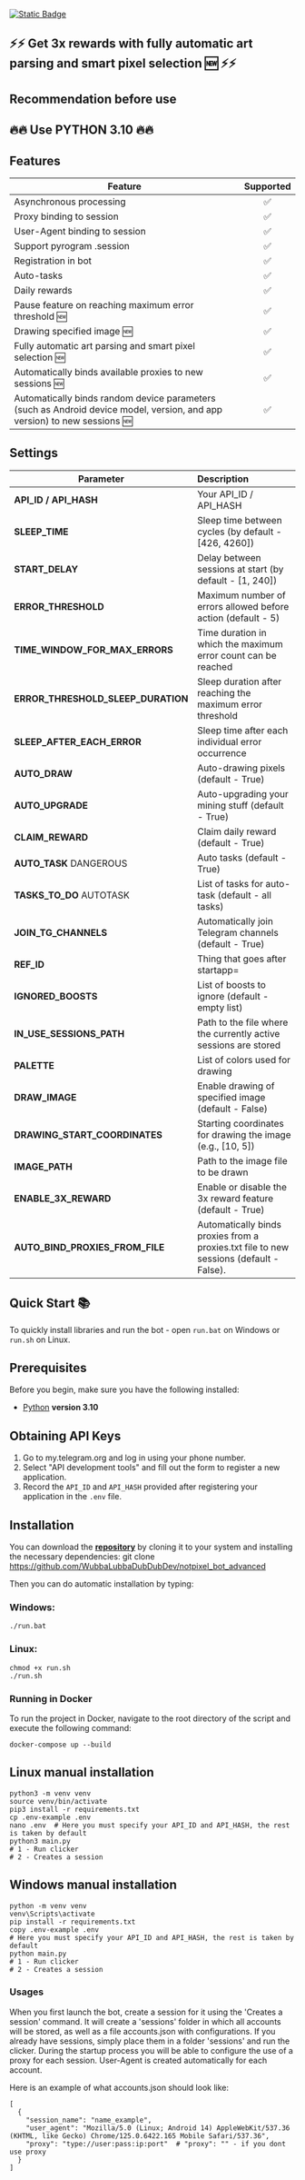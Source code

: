 [![Static Badge](https://img.shields.io/badge/Telegram-Bot%20Link-Link?style=for-the-badge&logo=Telegram&logoColor=white&logoSize=auto&color=blue)](https://t.me/notpixel/app?startapp=f411905106)

## ⚡⚡ Get 3x rewards with fully automatic art parsing and smart pixel selection 🆕 ⚡⚡

## Recommendation before use

## 🔥🔥 Use PYTHON 3.10 🔥🔥

## Features  
| Feature                                                                                                                  | Supported |
|--------------------------------------------------------------------------------------------------------------------------|:---------:|
| Asynchronous processing                                                                                                  |     ✅     |
| Proxy binding to session                                                                                                 |     ✅     |
| User-Agent binding to session                                                                                            |     ✅     |
| Support pyrogram .session                                                                                                |     ✅     |
| Registration in bot                                                                                                      |     ✅     |
| Auto-tasks                                                                                                               |     ✅     |
| Daily rewards                                                                                                            |     ✅     |
| Pause feature on reaching maximum error threshold 🆕                                                                     |     ✅     |
| Drawing specified image 🆕                                                                                               |     ✅     |
| Fully automatic art parsing and smart pixel selection 🆕                                                                 |     ✅     |
| Automatically binds available proxies to new sessions 🆕                                                                 |     ✅     |
| Automatically binds random device parameters (such as Android device model, version, and app version) to new sessions 🆕 |     ✅     |

## Settings  
| **Parameter**                      | **Description**                                                                        |
|------------------------------------|:---------------------------------------------------------------------------------------|
| **API_ID / API_HASH**              | Your API_ID / API_HASH                                                                 |
| **SLEEP_TIME**                     | Sleep time between cycles (by default - [426, 4260])                                   |
| **START_DELAY**                    | Delay between sessions at start (by default - [1, 240])                                |
| **ERROR_THRESHOLD**                | Maximum number of errors allowed before action (default - 5)                           |
| **TIME_WINDOW_FOR_MAX_ERRORS**     | Time duration in which the maximum error count can be reached                          |
| **ERROR_THRESHOLD_SLEEP_DURATION** | Sleep duration after reaching the maximum error threshold                              |
| **SLEEP_AFTER_EACH_ERROR**         | Sleep time after each individual error occurrence                                      |
| **AUTO_DRAW**                      | Auto-drawing pixels (default - True)                                                   |
| **AUTO_UPGRADE**                   | Auto-upgrading your mining stuff (default - True)                                      |
| **CLAIM_REWARD**                   | Claim daily reward (default - True)                                                    |
| **AUTO_TASK** DANGEROUS            | Auto tasks (default - True)                                                            |
| **TASKS_TO_DO** AUTOTASK           | List of tasks for auto-task (default - all tasks)                                      |
| **JOIN_TG_CHANNELS**               | Automatically join Telegram channels (default - True)                                  |
| **REF_ID**                         | Thing that goes after startapp=                                                        |
| **IGNORED_BOOSTS**                 | List of boosts to ignore (default - empty list)                                        |
| **IN_USE_SESSIONS_PATH**           | Path to the file where the currently active sessions are stored                        |
| **PALETTE**                        | List of colors used for drawing                                                        |
| **DRAW_IMAGE**                     | Enable drawing of specified image (default - False)                                    |
| **DRAWING_START_COORDINATES**      | Starting coordinates for drawing the image (e.g., [10, 5])                             |
| **IMAGE_PATH**                     | Path to the image file to be drawn                                                     |
| **ENABLE_3X_REWARD**               | Enable or disable the 3x reward feature (default - True)                               |
| **AUTO_BIND_PROXIES_FROM_FILE**    | Automatically binds proxies from a proxies.txt file to new sessions (default - False). |

## Quick Start 📚

To quickly install libraries and run the bot - open `run.bat` on Windows or `run.sh` on Linux.

## Prerequisites
Before you begin, make sure you have the following installed:
- [Python](https://www.python.org/downloads/) **version 3.10**

## Obtaining API Keys
1. Go to my.telegram.org and log in using your phone number.
2. Select "API development tools" and fill out the form to register a new application.
3. Record the `API_ID` and `API_HASH` provided after registering your application in the `.env` file.

## Installation
You can download the [**repository**](https://github.com/WubbaLubbaDubDubDev/notpixel_bot_advanced) by cloning it to your system and installing the necessary dependencies:
git clone https://github.com/WubbaLubbaDubDubDev/notpixel_bot_advanced


Then you can do automatic installation by typing:

### Windows:
```shell
./run.bat
```

### Linux:
```shell
chmod +x run.sh
./run.sh
```

### Running in Docker

To run the project in Docker, navigate to the root directory of the script and execute the following command:
```shell
docker-compose up --build
```

## Linux manual installation
```shell
python3 -m venv venv
source venv/bin/activate
pip3 install -r requirements.txt
cp .env-example .env
nano .env  # Here you must specify your API_ID and API_HASH, the rest is taken by default
python3 main.py
# 1 - Run clicker
# 2 - Creates a session
```

## Windows manual installation
```shell
python -m venv venv
venv\Scripts\activate
pip install -r requirements.txt
copy .env-example .env
# Here you must specify your API_ID and API_HASH, the rest is taken by default
python main.py
# 1 - Run clicker
# 2 - Creates a session
```

### Usages
When you first launch the bot, create a session for it using the 'Creates a session' command. It will create a 'sessions' folder in which all accounts will be stored, as well as a file accounts.json with configurations.
If you already have sessions, simply place them in a folder 'sessions' and run the clicker. During the startup process you will be able to configure the use of a proxy for each session.
User-Agent is created automatically for each account.

Here is an example of what accounts.json should look like:
```shell
[
  {
    "session_name": "name_example",
    "user_agent": "Mozilla/5.0 (Linux; Android 14) AppleWebKit/537.36 (KHTML, like Gecko) Chrome/125.0.6422.165 Mobile Safari/537.36",
    "proxy": "type://user:pass:ip:port"  # "proxy": "" - if you dont use proxy
  }
]
```
